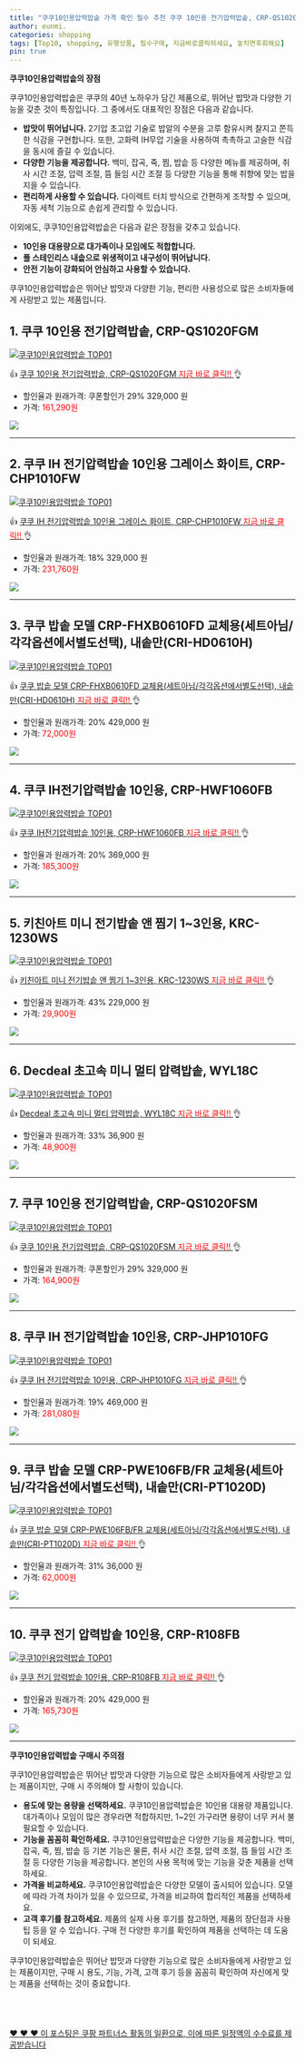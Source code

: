 ```yaml
---
title: "쿠쿠10인용압력밥솥 가격 확인 필수 추천 쿠쿠 10인용 전기압력밥솥, CRP-QS1020FGM 비교 장점 구매가이드"
author: eunmi.
categories: shopping
tags: [Top10, shopping, 유행상품, 필수구매, 지금바로클릭하세요, 놓치면후회해요]
pin: true
---
```

**쿠쿠10인용압력밥솥의 장점**

쿠쿠10인용압력밥솥은 쿠쿠의 40년 노하우가 담긴 제품으로, 뛰어난 밥맛과 다양한 기능을 갖춘 것이 특징입니다. 그 중에서도 대표적인 장점은 다음과 같습니다.

* **밥맛이 뛰어납니다.** 2기압 초고압 기술로 밥알의 수분을 고루 함유시켜 찰지고 쫀득한 식감을 구현합니다. 또한, 고화력 IH무압 기술을 사용하여 촉촉하고 고슬한 식감을 동시에 즐길 수 있습니다.
* **다양한 기능을 제공합니다.** 백미, 잡곡, 죽, 찜, 밥솥 등 다양한 메뉴를 제공하며, 취사 시간 조절, 압력 조절, 뜸 들임 시간 조절 등 다양한 기능을 통해 취향에 맞는 밥을 지을 수 있습니다.
* **편리하게 사용할 수 있습니다.** 다이렉트 터치 방식으로 간편하게 조작할 수 있으며, 자동 세척 기능으로 손쉽게 관리할 수 있습니다.

이외에도, 쿠쿠10인용압력밥솥은 다음과 같은 장점을 갖추고 있습니다.

* **10인용 대용량으로 대가족이나 모임에도 적합합니다.**
* **풀 스테인리스 내솥으로 위생적이고 내구성이 뛰어납니다.**
* **안전 기능이 강화되어 안심하고 사용할 수 있습니다.**

쿠쿠10인용압력밥솥은 뛰어난 밥맛과 다양한 기능, 편리한 사용성으로 많은 소비자들에게 사랑받고 있는 제품입니다.

   

## 1. 쿠쿠 10인용 전기압력밥솥, CRP-QS1020FGM

[![쿠쿠10인용압력밥솥 TOP01](https://thumbnail9.coupangcdn.com/thumbnails/remote/230x230ex/image/retail/images/9020449975058317-0edd769f-735e-4b85-adde-e401a6486fbf.jpg)](https://link.coupang.com/re/AFFSDP?lptag=AF3617701&subid=GithubCoopas&pageKey=5080540471&traceid=V0-153&itemId=6891539307&vendorItemId=74184066753)


👍 [쿠쿠 10인용 전기압력밥솥, CRP-QS1020FGM <font color=red> 지금 바로 클릭!! </font> ](https://link.coupang.com/re/AFFSDP?lptag=AF3617701&subid=GithubCoopas&pageKey=5080540471&traceid=V0-153&itemId=6891539307&vendorItemId=74184066753) 👌 


- 할인율과 원래가격: 쿠폰할인가 29%  329,000   원
- 가격: <span style='color:red'>161,290원</span>

[![](/discount_price.png)](https://link.coupang.com/re/AFFSDP?lptag=AF3617701&subid=GithubCoopas&pageKey=5080540471&traceid=V0-153&itemId=6891539307&vendorItemId=74184066753)

---


   

## 2. 쿠쿠 IH 전기압력밥솥 10인용 그레이스 화이트, CRP-CHP1010FW

[![쿠쿠10인용압력밥솥 TOP01](https://thumbnail10.coupangcdn.com/thumbnails/remote/230x230ex/image/retail/images/4728269935944607-249fb0a9-974d-4554-b94e-b8d69c82384a.jpg)](https://link.coupang.com/re/AFFSDP?lptag=AF3617701&subid=GithubCoopas&pageKey=6656745241&traceid=V0-153&itemId=15269607162&vendorItemId=82490145195)


👍 [쿠쿠 IH 전기압력밥솥 10인용 그레이스 화이트, CRP-CHP1010FW <font color=red> 지금 바로 클릭!! </font> ](https://link.coupang.com/re/AFFSDP?lptag=AF3617701&subid=GithubCoopas&pageKey=6656745241&traceid=V0-153&itemId=15269607162&vendorItemId=82490145195) 👌 


- 할인율과 원래가격: 18%  329,000   원
- 가격: <span style='color:red'>231,760원</span>

[![](/discount_price.png)](https://link.coupang.com/re/AFFSDP?lptag=AF3617701&subid=GithubCoopas&pageKey=6656745241&traceid=V0-153&itemId=15269607162&vendorItemId=82490145195)

---


   

## 3. 쿠쿠 밥솥 모델 CRP-FHXB0610FD 교체용(세트아님/각각옵션에서별도선택), 내솥만(CRI-HD0610H)

[![쿠쿠10인용압력밥솥 TOP01](https://thumbnail6.coupangcdn.com/thumbnails/remote/230x230ex/image/vendor_inventory/cd81/969e3fdae84977ed006c9718d978a828a6ff29de18393afc17bb4f28b179.png)](https://link.coupang.com/re/AFFSDP?lptag=AF3617701&subid=GithubCoopas&pageKey=7612210263&traceid=V0-153&itemId=20163500905&vendorItemId=86852690107)


👍 [쿠쿠 밥솥 모델 CRP-FHXB0610FD 교체용(세트아님/각각옵션에서별도선택), 내솥만(CRI-HD0610H) <font color=red> 지금 바로 클릭!! </font> ](https://link.coupang.com/re/AFFSDP?lptag=AF3617701&subid=GithubCoopas&pageKey=7612210263&traceid=V0-153&itemId=20163500905&vendorItemId=86852690107) 👌 


- 할인율과 원래가격: 20%  429,000   원
- 가격: <span style='color:red'>72,000원</span>

[![](/discount_price.png)](https://link.coupang.com/re/AFFSDP?lptag=AF3617701&subid=GithubCoopas&pageKey=7612210263&traceid=V0-153&itemId=20163500905&vendorItemId=86852690107)

---


   

## 4. 쿠쿠 IH전기압력밥솥 10인용, CRP-HWF1060FB

[![쿠쿠10인용압력밥솥 TOP01](https://thumbnail10.coupangcdn.com/thumbnails/remote/230x230ex/image/retail/images/8939143564674804-cb0597d2-0c89-4075-9f39-28ecdbfaf6e0.jpg)](https://link.coupang.com/re/AFFSDP?lptag=AF3617701&subid=GithubCoopas&pageKey=1868813529&traceid=V0-153&itemId=3176343176&vendorItemId=71163814171)


👍 [쿠쿠 IH전기압력밥솥 10인용, CRP-HWF1060FB <font color=red> 지금 바로 클릭!! </font> ](https://link.coupang.com/re/AFFSDP?lptag=AF3617701&subid=GithubCoopas&pageKey=1868813529&traceid=V0-153&itemId=3176343176&vendorItemId=71163814171) 👌 


- 할인율과 원래가격: 20%  369,000   원
- 가격: <span style='color:red'>185,300원</span>

[![](/discount_price.png)](https://link.coupang.com/re/AFFSDP?lptag=AF3617701&subid=GithubCoopas&pageKey=1868813529&traceid=V0-153&itemId=3176343176&vendorItemId=71163814171)

---


   

## 5. 키친아트 미니 전기밥솥 앤 찜기 1~3인용, KRC-1230WS

[![쿠쿠10인용압력밥솥 TOP01](https://thumbnail6.coupangcdn.com/thumbnails/remote/230x230ex/image/retail/images/470986971356155-ab0f83fe-66d2-433c-a8d5-1f58d8daf130.jpg)](https://link.coupang.com/re/AFFSDP?lptag=AF3617701&subid=GithubCoopas&pageKey=6470393386&traceid=V0-153&itemId=14121258645&vendorItemId=81368174889)


👍 [키친아트 미니 전기밥솥 앤 찜기 1~3인용, KRC-1230WS <font color=red> 지금 바로 클릭!! </font> ](https://link.coupang.com/re/AFFSDP?lptag=AF3617701&subid=GithubCoopas&pageKey=6470393386&traceid=V0-153&itemId=14121258645&vendorItemId=81368174889) 👌 


- 할인율과 원래가격: 43%  229,000   원
- 가격: <span style='color:red'>29,900원</span>

[![](/discount_price.png)](https://link.coupang.com/re/AFFSDP?lptag=AF3617701&subid=GithubCoopas&pageKey=6470393386&traceid=V0-153&itemId=14121258645&vendorItemId=81368174889)

---


   

## 6. Decdeal 초고속 미니 멀티 압력밥솥, WYL18C

[![쿠쿠10인용압력밥솥 TOP01](https://thumbnail9.coupangcdn.com/thumbnails/remote/230x230ex/image/vendor_inventory/ed17/03b604ea5d02d091dd796f24f3afbe250f59103212106a7b8e13e5656e25.jpg)](https://link.coupang.com/re/AFFSDP?lptag=AF3617701&subid=GithubCoopas&pageKey=7425095823&traceid=V0-153&itemId=19271861864&vendorItemId=86397406296)


👍 [Decdeal 초고속 미니 멀티 압력밥솥, WYL18C <font color=red> 지금 바로 클릭!! </font> ](https://link.coupang.com/re/AFFSDP?lptag=AF3617701&subid=GithubCoopas&pageKey=7425095823&traceid=V0-153&itemId=19271861864&vendorItemId=86397406296) 👌 


- 할인율과 원래가격: 33%  36,900   원
- 가격: <span style='color:red'>48,900원</span>

[![](/discount_price.png)](https://link.coupang.com/re/AFFSDP?lptag=AF3617701&subid=GithubCoopas&pageKey=7425095823&traceid=V0-153&itemId=19271861864&vendorItemId=86397406296)

---


   

## 7. 쿠쿠 10인용 전기압력밥솥, CRP-QS1020FSM

[![쿠쿠10인용압력밥솥 TOP01](https://thumbnail7.coupangcdn.com/thumbnails/remote/230x230ex/image/retail/images/8666480202478245-7c4ccbed-6d0c-4d2e-80a3-450dcfabaae8.jpg)](https://link.coupang.com/re/AFFSDP?lptag=AF3617701&subid=GithubCoopas&pageKey=5080540471&traceid=V0-153&itemId=6891539306&vendorItemId=74184066745)


👍 [쿠쿠 10인용 전기압력밥솥, CRP-QS1020FSM <font color=red> 지금 바로 클릭!! </font> ](https://link.coupang.com/re/AFFSDP?lptag=AF3617701&subid=GithubCoopas&pageKey=5080540471&traceid=V0-153&itemId=6891539306&vendorItemId=74184066745) 👌 


- 할인율과 원래가격: 쿠폰할인가 29%  329,000   원
- 가격: <span style='color:red'>164,900원</span>

[![](/discount_price.png)](https://link.coupang.com/re/AFFSDP?lptag=AF3617701&subid=GithubCoopas&pageKey=5080540471&traceid=V0-153&itemId=6891539306&vendorItemId=74184066745)

---


   

## 8. 쿠쿠 IH 전기압력밥솥 10인용, CRP-JHP1010FG

[![쿠쿠10인용압력밥솥 TOP01](https://thumbnail8.coupangcdn.com/thumbnails/remote/230x230ex/image/retail/images/3624128093177154-0dffe952-2ebf-4271-8ab1-5ad5cc3bcc19.jpg)](https://link.coupang.com/re/AFFSDP?lptag=AF3617701&subid=GithubCoopas&pageKey=6656821796&traceid=V0-153&itemId=15269859925&vendorItemId=82490400955)


👍 [쿠쿠 IH 전기압력밥솥 10인용, CRP-JHP1010FG <font color=red> 지금 바로 클릭!! </font> ](https://link.coupang.com/re/AFFSDP?lptag=AF3617701&subid=GithubCoopas&pageKey=6656821796&traceid=V0-153&itemId=15269859925&vendorItemId=82490400955) 👌 


- 할인율과 원래가격: 19%  469,000   원
- 가격: <span style='color:red'>281,080원</span>

[![](/discount_price.png)](https://link.coupang.com/re/AFFSDP?lptag=AF3617701&subid=GithubCoopas&pageKey=6656821796&traceid=V0-153&itemId=15269859925&vendorItemId=82490400955)

---


   

## 9. 쿠쿠 밥솥 모델 CRP-PWE106FB/FR 교체용(세트아님/각각옵션에서별도선택), 내솥만(CRI-PT1020D)

[![쿠쿠10인용압력밥솥 TOP01](https://thumbnail8.coupangcdn.com/thumbnails/remote/230x230ex/image/vendor_inventory/b607/b24558e8dc54adfb54d4a28a79de1988ff71cfd5f8938c23e56e762eab02.png)](https://link.coupang.com/re/AFFSDP?lptag=AF3617701&subid=GithubCoopas&pageKey=7612210377&traceid=V0-153&itemId=20163501526&vendorItemId=86837556623)


👍 [쿠쿠 밥솥 모델 CRP-PWE106FB/FR 교체용(세트아님/각각옵션에서별도선택), 내솥만(CRI-PT1020D) <font color=red> 지금 바로 클릭!! </font> ](https://link.coupang.com/re/AFFSDP?lptag=AF3617701&subid=GithubCoopas&pageKey=7612210377&traceid=V0-153&itemId=20163501526&vendorItemId=86837556623) 👌 


- 할인율과 원래가격: 31%  36,000   원
- 가격: <span style='color:red'>62,000원</span>

[![](/discount_price.png)](https://link.coupang.com/re/AFFSDP?lptag=AF3617701&subid=GithubCoopas&pageKey=7612210377&traceid=V0-153&itemId=20163501526&vendorItemId=86837556623)

---


   

## 10. 쿠쿠 전기 압력밥솥 10인용, CRP-R108FB

[![쿠쿠10인용압력밥솥 TOP01](https://thumbnail6.coupangcdn.com/thumbnails/remote/230x230ex/image/rs_quotation_api/akso23w9/94ea1cfe5aa4407598d6f1acfd03295b.jpg)](https://link.coupang.com/re/AFFSDP?lptag=AF3617701&subid=GithubCoopas&pageKey=6431585564&traceid=V0-153&itemId=13882782026&vendorItemId=81132568504)


👍 [쿠쿠 전기 압력밥솥 10인용, CRP-R108FB <font color=red> 지금 바로 클릭!! </font> ](https://link.coupang.com/re/AFFSDP?lptag=AF3617701&subid=GithubCoopas&pageKey=6431585564&traceid=V0-153&itemId=13882782026&vendorItemId=81132568504) 👌 


- 할인율과 원래가격: 20%  429,000   원
- 가격: <span style='color:red'>165,730원</span>

[![](/discount_price.png)](https://link.coupang.com/re/AFFSDP?lptag=AF3617701&subid=GithubCoopas&pageKey=6431585564&traceid=V0-153&itemId=13882782026&vendorItemId=81132568504)

---
**쿠쿠10인용압력밥솥 구매시 주의점**

쿠쿠10인용압력밥솥은 뛰어난 밥맛과 다양한 기능으로 많은 소비자들에게 사랑받고 있는 제품이지만, 구매 시 주의해야 할 사항이 있습니다.

* **용도에 맞는 용량을 선택하세요.** 쿠쿠10인용압력밥솥은 10인용 대용량 제품입니다. 대가족이나 모임이 많은 경우라면 적합하지만, 1~2인 가구라면 용량이 너무 커서 불필요할 수 있습니다.
* **기능을 꼼꼼히 확인하세요.** 쿠쿠10인용압력밥솥은 다양한 기능을 제공합니다. 백미, 잡곡, 죽, 찜, 밥솥 등 기본 기능은 물론, 취사 시간 조절, 압력 조절, 뜸 들임 시간 조절 등 다양한 기능을 제공합니다. 본인의 사용 목적에 맞는 기능을 갖춘 제품을 선택하세요.
* **가격을 비교하세요.** 쿠쿠10인용압력밥솥은 다양한 모델이 출시되어 있습니다. 모델에 따라 가격 차이가 있을 수 있으므로, 가격을 비교하여 합리적인 제품을 선택하세요.
* **고객 후기를 참고하세요.** 제품의 실제 사용 후기를 참고하면, 제품의 장단점과 사용 팁 등을 알 수 있습니다. 구매 전 다양한 후기를 확인하여 제품을 선택하는 데 도움이 되세요.

쿠쿠10인용압력밥솥은 뛰어난 밥맛과 다양한 기능으로 많은 소비자들에게 사랑받고 있는 제품이지만, 구매 시 용도, 기능, 가격, 고객 후기 등을 꼼꼼히 확인하여 자신에게 맞는 제품을 선택하는 것이 중요합니다.<br><br><br><br><br> [ ❤ ❤ ❤ 이 포스팅은 쿠팡 파트너스 활동의 일환으로, 이에 따른 일정액의 수수료를 제공받습니다](https://link.coupang.com/a/bcEFyh)
